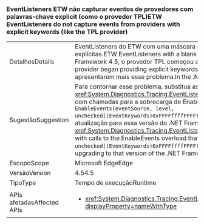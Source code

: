 ### <a name="etw-eventlisteners-do-not-capture-events-from-providers-with-explicit-keywords-like-the-tpl-provider"></a><span data-ttu-id="65089-101">EventListeners ETW não capturar eventos de provedores com palavras-chave explicit (como o provedor TPL)</span><span class="sxs-lookup"><span data-stu-id="65089-101">ETW EventListeners do not capture events from providers with explicit keywords (like the TPL provider)</span></span>

|   |   |
|---|---|
|<span data-ttu-id="65089-102">Detalhes</span><span class="sxs-lookup"><span data-stu-id="65089-102">Details</span></span>|<span data-ttu-id="65089-103">EventListeners do ETW com uma máscara de palavra-chave em branco não capturam eventos corretamente dos provedores com palavras-chave explícitas.</span><span class="sxs-lookup"><span data-stu-id="65089-103">ETW EventListeners with a blank keyword mask do not properly capture events from providers with explicit keywords.</span></span> <span data-ttu-id="65089-104">No .NET Framework 4.5, o provedor TPL começou a fornecer palavras-chave explícitas e disparou esse problema.</span><span class="sxs-lookup"><span data-stu-id="65089-104">In the .NET Framework 4.5, the TPL provider began providing explicit keywords and triggered this issue.</span></span> <span data-ttu-id="65089-105">No .NET Framework 4.6, EventListeners foram atualizados para não apresentarem mais esse problema.</span><span class="sxs-lookup"><span data-stu-id="65089-105">In the .NET Framework 4.6, EventListeners have been updated to no longer have this issue.</span></span>|
|<span data-ttu-id="65089-106">Sugestão</span><span class="sxs-lookup"><span data-stu-id="65089-106">Suggestion</span></span>|<span data-ttu-id="65089-107">Para contornar esse problema, substitua as chamadas para <xref:System.Diagnostics.Tracing.EventListener.EnableEvents(System.Diagnostics.Tracing.EventSource,System.Diagnostics.Tracing.EventLevel)> com chamadas para a sobrecarga de EnableEvents especifica explicitamente o &quot;quaisquer palavras-chave&quot; máscara a ser usado: <code>EnableEvents(eventSource, level, unchecked((EventKeywords)0xFFFFffffFFFFffff))</code>. Como alternativa, esse problema foi corrigido no .NET Framework 4.6 e pode ser resolvido com a atualização para essa versão do .NET Framework.</span><span class="sxs-lookup"><span data-stu-id="65089-107">To work around this problem, replace calls to <xref:System.Diagnostics.Tracing.EventListener.EnableEvents(System.Diagnostics.Tracing.EventSource,System.Diagnostics.Tracing.EventLevel)> with calls to the EnableEvents overload that explicitly specifies the &quot;any keywords&quot; mask to use: <code>EnableEvents(eventSource, level, unchecked((EventKeywords)0xFFFFffffFFFFffff))</code>.Alternatively, this issue has been fixed in the .NET Framework 4.6 and may be addressed by upgrading to that version of the .NET Framework.</span></span>|
|<span data-ttu-id="65089-108">Escopo</span><span class="sxs-lookup"><span data-stu-id="65089-108">Scope</span></span>|<span data-ttu-id="65089-109">Microsoft Edge</span><span class="sxs-lookup"><span data-stu-id="65089-109">Edge</span></span>|
|<span data-ttu-id="65089-110">Versão</span><span class="sxs-lookup"><span data-stu-id="65089-110">Version</span></span>|<span data-ttu-id="65089-111">4.5</span><span class="sxs-lookup"><span data-stu-id="65089-111">4.5</span></span>|
|<span data-ttu-id="65089-112">Tipo</span><span class="sxs-lookup"><span data-stu-id="65089-112">Type</span></span>|<span data-ttu-id="65089-113">Tempo de execução</span><span class="sxs-lookup"><span data-stu-id="65089-113">Runtime</span></span>|
|<span data-ttu-id="65089-114">APIs afetadas</span><span class="sxs-lookup"><span data-stu-id="65089-114">Affected APIs</span></span>|<ul><li><xref:System.Diagnostics.Tracing.EventListener.EnableEvents(System.Diagnostics.Tracing.EventSource,System.Diagnostics.Tracing.EventLevel)?displayProperty=nameWithType></li></ul>|

